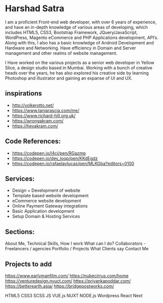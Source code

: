 # Harshad Satra

I am a proficient Front-end web developer, with over 6 years of experience, and have an in-depth knowledge of various areas of developing, which includes HTML5, CSS3, Bootstrap Framework, JQuery/JavaScript, WordPress, Magento eCommerce and PHP Applications development, API’s. Along with this, I also has a basic knowledge of Android Development and Hardware and Networking. Have efficiency in Domain and Server management and other realms of website management.

I Have worked on the various projects as a senior web developer in Yellow Slice, a design studio based in Mumbai. Working with a bunch of creative heads over the years, he has also explored his creative side by learning Photoshop and illustrator and gaining an expanse of UI and UX.


## inspirations
- http://volkerotto.net/
- https://www.taniarascia.com/me/
- https://www.richard-hill.org.uk/
- https://wrongakram.com/
- https://heyakram.com/

## Code References:
- https://codepen.io/l4ci/pen/RGazmp
- https://codepen.io/dev_loop/pen/KKdEgdz
- https://codepen.io/rafaelavlucas/pen/MLKGba?editors=0100


## Services:
- Design + Development of website
- Template based website development
- eCommerce website development
- Online Payment Gateway integrations
- Basic Application development
- Setup Domain & Hosting Services

## Sections:
About Me, Technical Skills, 
How I work
What can I do?
Collaborators - Freelancers / agencies
Portfolio / Projects
What Clients say
Contact Me


## Projects to add
https://www.earlymanfilm.com/
https://nubecirrus.com/home
https://venturedesign.nyuct.com/
https://priyankapoddar.com/
https://betterearth.asia/
https://bridgepostworks.com/


HTML5
CSS3
SCSS
JS
VUE.js
NUXT
NODE.js
Wordpress
React
Next